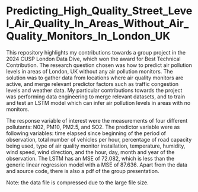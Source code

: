 # Predicting_High_Quality_Street_Level_Air_Quality_In_Areas_Without_Air_Quality_Monitors_In_London_UK

This repository highlights my contributions towards a group project in the 2024 CUSP London Data Dive, which won the award for Best Technical Contribution. The research question chosen was how to predict air pollution levels in areas of London, UK without any air pollution monitors. The solution was to gather data from locations where air quality monitors are active, and merge relevant predictor factors such as traffic congestion levels and weather data. My particular contributions towards the project was performing data engineering to merge relevant datasets, and to train and test an LSTM model which can infer air pollution levels in areas with no monitors. 

The response variable of interest were the measurements of four different pollutants: N02, PM10, PM2.5, and SO2. The predictor variable were as following variables: time elapsed since beginning of the period of observation, total number of vehicles per hour, percentage of road capacity being used, type of air quality monitor installation, temperature, humidity, wind speed, wind direction, and the hour, day, month and year of the observation. The LSTM has an MSE of 72.082, which is less than the generic linear regression model with a MSE of 87.636. Apart from the data and source code, there is also a pdf of the group presentation.

Note: the data file is compressed due to the large file size.
